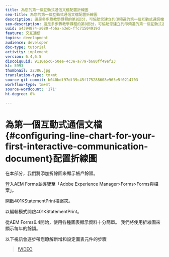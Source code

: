 ```yaml
---
title: 為您的第一個互動式通信文檔配置折線圖
seo-title: 為您的第一個互動式通信文檔配置折線圖
description: 這是多步驟教學課程的第8部分，可協助您建立列印頻道的第一個互動式通訊檔案。 在本部分，我們將添加折線圖來顯示帳戶餘額。
seo-description: 這是多步驟教學課程的第8部分，可協助您建立列印頻道的第一個互動式通訊檔案。 在本部分，我們將添加折線圖來顯示帳戶餘額。
uuid: a4394874-a080-4b6a-a3eb-ffc71504919d
feature: 交互通信
topics: development
audience: developer
doc-type: tutorial
activity: implement
version: 6.4,6.5
discoiquuid: 9110e5c6-50ee-4c3e-a779-b680ff49ef23
kt: 5993
thumbnail: 22386.jpg
translation-type: tm+mt
source-git-commit: b040bdf97df39c45f175288608e965e5f0214703
workflow-type: tm+mt
source-wordcount: '171'
ht-degree: 0%

---
```



# 為第一個互動式通信文檔{#configuring-line-chart-for-your-first-interactive-communication-document}配置折線圖

在本部分，我們將添加折線圖來顯示帳戶餘額。

登入AEM Forms並導覽至「Adobe Experience Manager>Forms>Forms與檔案」。

開啟401KStatementPrint檔案夾。

以編輯模式開啟401KStatementPrint。

從AEM Forms6.4開始，使用各種圖表顯示資料十分簡單。 我們將使用折線圖來顯示每年的餘額。

以下視訊會逐步帶您瞭解新增和設定圖表元件的步驟

>[!VIDEO](https://video.tv.adobe.com/v/22386/?quality=9&learn=on)

